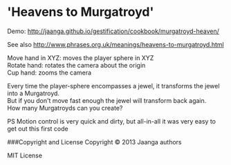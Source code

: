 'Heavens to Murgatroyd'
=======================

Demo: http://jaanga.github.io/gestification/cookbook/murgatroyd-heaven/

See also http://www.phrases.org.uk/meanings/heavens-to-murgatroyd.html

Move hand in XYZ: moves the player sphere in XYZ  
Rotate hand: rotates the camera about the origin  
Cup hand: zooms the camera  

Every time the player-sphere encompasses a jewel, it transforms the jewel into a Murgatroyd.  
But if you don't move fast enough the jewel will transform back again.  
How many Murgatroyds can you create?  

PS Motion control is very quick and dirty, but all-in-all it was very easy to get out this first code   

###Copyright and License
Copyright &copy; 2013 Jaanga authors

MIT License
